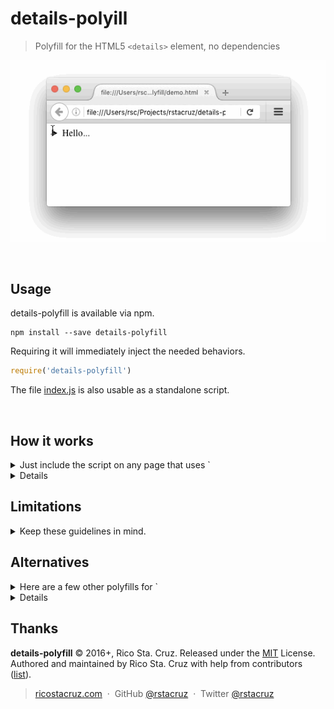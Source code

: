 # details-polyill

> Polyfill for the HTML5 `<details>` element, no dependencies

![](docs/images/details-polyfill.gif)

<br>

Usage
-----

details-polyfill is available via npm.

```
npm install --save details-polyfill
```

Requiring it will immediately inject the needed behaviors.

```js
require('details-polyfill')
```

The file [index.js](index.js) is also usable as a standalone script.

<br>

How it works
------------

<details>
<summary>Just include the script on any page that uses `<details>`.</summary>

In case the browser doesn't support `<details>`, it adds the following behaviors:

  - When clicking `details > summary`, it toggles the `open` attribute in `details`.

It also adds these CSS styles:

  - `summary:before` is styled with a disclosure triangle.
  - `details:not([open]) > :not(summary)` elements are hidden. (that is: all children of closed `details`, except `summary`)
  - The `<html>` element gets the `no-details` class.
 
</details>

Limitations
-----------

<details>
<summary>Keep these guidelines in mind.</summary>

#### No loose text

The `<details>` element must not have loose text inside it. Everything inside it should be in elements.

```html
<!-- ✗ This will NOT work -->
<details>
  <summary>More info...</summary>
  No info available.
</details>
```

```html
<!-- ✓ But this will -->
<details>
  <summary>More info...</summary>
  <span>No info available.</span>
</details>
```

#### Don't style summary::before
...unless it's for a disclosure triangle. This library uses `summary::before` to create a default triangle.

#### Summary as first child
The `summary` element must also be the first child of the `details` element. Browsers supporting the `details` element natively will hoist `summary` elements up, but details-polyfill.js won't.

#### JavaScript `el.open = true`
...will not work like how you think it does. You also need to do `.setAttribute('open', 'open')` or `.removeAttribute('open')`.

</details>


Alternatives
------------

<details>
<summary>Here are a few other polyfills for `<details>`.</summary>

I wrote this because everything else out there either depend on big libraries, or are too complicated. In contrast, `details-polyfill` has <100 lines of code, and only comes with a *.js* file.

* [better-details-polyfill](https://github.com/chemerisuk/better-details-polyfill) - depends on better-dom-boilerplate.
* [manuelbieh/Details-Polyfill](https://github.com/manuelbieh/Details-Polyfill) - depends on jQuery.
* [html5-details-jquery](https://mathiasbynens.be/notes/html5-details-jquery) - depends on jQuery.
* [jquery-deets](https://github.com/Akkuma/jquery-deets) - depends on jQuery UI.
* [Element.details](https://github.com/termi/Element.details) - supports legacy IE, but is harder to implement (has `.htc` files).
* [Complete polyfill for the HTML5 details element](https://www.smashingmagazine.com/2014/11/complete-polyfill-html5-details-element/) (smashingmagazine.com)
* [Cross browser polyfills](https://github.com/Modernizr/Modernizr/wiki/HTML5-Cross-browser-Polyfills#details-and-summary) (github.com/modernizr)

</details>

Thanks
------

**details-polyfill** © 2016+, Rico Sta. Cruz. Released under the [MIT] License.<br>
Authored and maintained by Rico Sta. Cruz with help from contributors ([list][contributors]).

> [ricostacruz.com](http://ricostacruz.com) &nbsp;&middot;&nbsp;
> GitHub [@rstacruz](https://github.com/rstacruz) &nbsp;&middot;&nbsp;
> Twitter [@rstacruz](https://twitter.com/rstacruz)

[MIT]: http://mit-license.org/
[contributors]: http://github.com/rstacruz/details-polyfill/contributors
